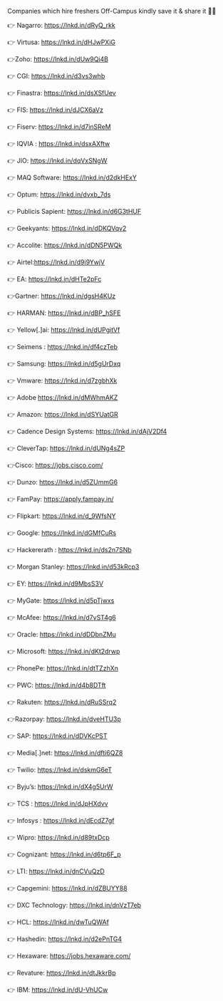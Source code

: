 Companies which hire freshers Off-Campus kindly save it & share it 🙌💯

👉 Nagarro: https://lnkd.in/dRyQ_rkk

👉 Virtusa: https://lnkd.in/dHJwPXiG

👉Zoho: https://lnkd.in/dUw9Qi4B

👉 CGI: https://lnkd.in/d3vs3whb

👉 Finastra: https://lnkd.in/dsXSfUev

👉 FIS: https://lnkd.in/dJCX6aVz

👉 Fiserv: https://lnkd.in/d7inSReM

👉 IQVIA : https://lnkd.in/dsxAXftw

👉 JIO: https://lnkd.in/dqVxSNgW

👉 MAQ Software: https://lnkd.in/d2dkHExY

👉 Optum: https://lnkd.in/dvxb_7ds

👉 Publicis Sapient: https://lnkd.in/d6G3tHUF

👉 Geekyants: https://lnkd.in/dDKQVqv2

👉 Accolite: https://lnkd.in/dDN5PWQk

👉 Airtel:https://lnkd.in/d9i9YwjV

👉 EA: https://lnkd.in/dHTe2pFc

👉Gartner: https://lnkd.in/dgsH4KUz

👉 HARMAN: https://lnkd.in/dBP_hSFE

👉 Yellow[.]ai: https://lnkd.in/dUPgitVf

👉 Seimens : https://lnkd.in/df4czTeb

👉 Samsung: https://lnkd.in/d5gUrDxq

👉 Vmware: https://lnkd.in/d7zgbhXk

👉 Adobe https://lnkd.in/dMWhmAKZ

👉 Amazon: https://lnkd.in/dSYUatGR

👉 Cadence Design Systems: https://lnkd.in/dAjV2Df4

👉 CleverTap: https://lnkd.in/dUNg4sZP

👉Cisco: https://jobs.cisco.com/

👉 Dunzo: https://lnkd.in/d5ZUmmG6

👉 FamPay: https://apply.fampay.in/

👉 Flipkart: https://lnkd.in/d_9WfsNY

👉 Google: https://lnkd.in/dGMfCuRs

👉 Hackererath : https://lnkd.in/ds2n7SNb

👉 Morgan Stanley: https://lnkd.in/d53kRcp3

👉 EY: https://lnkd.in/d9MbsS3V

👉 MyGate: https://lnkd.in/d5pTjwxs

👉 McAfee: https://lnkd.in/d7vST4g6

👉 Oracle: https://lnkd.in/dDDbnZMu

👉 Microsoft: https://lnkd.in/dKt2drwp

👉 PhonePe: https://lnkd.in/dtTZzhXn

👉 PWC: https://lnkd.in/d4b8DTft

👉 Rakuten: https://lnkd.in/dRuSSrq2

👉Razorpay: https://lnkd.in/dveHTU3p

👉 SAP: https://lnkd.in/dDVKcPST

👉 Media[.]net: https://lnkd.in/dfti6QZ8

👉 Twilio: https://lnkd.in/dskmG6eT

👉 Byju’s: https://lnkd.in/dX4g5UrW

👉 TCS : https://lnkd.in/dJpHXdvv

👉 Infosys : https://lnkd.in/dEcdZ7gf

👉 Wipro: https://lnkd.in/d89txDcp

👉 Cognizant: https://lnkd.in/d6tp6F_p

👉 LTI: https://lnkd.in/dnCVuQzD

👉 Capgemini: https://lnkd.in/dZBUYY88

👉 DXC Technology: https://lnkd.in/dnVzT7eb

👉 HCL: https://lnkd.in/dwTuQWAf

👉 Hashedin: https://lnkd.in/d2ePnTG4

👉 Hexaware: https://jobs.hexaware.com/

👉 Revature: https://lnkd.in/dtJkkrBp

👉 IBM: https://lnkd.in/dU-VhUCw

